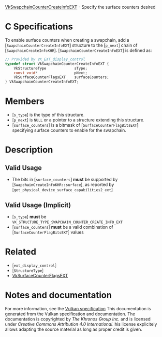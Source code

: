 [VkSwapchainCounterCreateInfoEXT](https://www.khronos.org/registry/vulkan/specs/1.3-extensions/man/html/VkSwapchainCounterCreateInfoEXT.html) - Specify the surface counters desired

# C Specifications
To enable surface counters when creating a swapchain, add a
[`SwapchainCounterCreateInfoEXT`] structure to the [`p_next`] chain of
[`SwapchainCreateInfoKHR`].
[`SwapchainCounterCreateInfoEXT`] is defined as:
```c
// Provided by VK_EXT_display_control
typedef struct VkSwapchainCounterCreateInfoEXT {
    VkStructureType             sType;
    const void*                 pNext;
    VkSurfaceCounterFlagsEXT    surfaceCounters;
} VkSwapchainCounterCreateInfoEXT;
```

# Members
- [`s_type`] is the type of this structure.
- [`p_next`] is `NULL` or a pointer to a structure extending this structure.
- [`surface_counters`] is a bitmask of [`SurfaceCounterFlagBitsEXT`] specifying surface counters to enable for the swapchain.

# Description
## Valid Usage
-    The bits in [`surface_counters`] **must**  be supported by [`SwapchainCreateInfoKHR::surface`], as reported by [`get_physical_device_surface_capabilities2_ext`]

## Valid Usage (Implicit)
-  [`s_type`] **must**  be `VK_STRUCTURE_TYPE_SWAPCHAIN_COUNTER_CREATE_INFO_EXT`
-  [`surface_counters`] **must**  be a valid combination of [`SurfaceCounterFlagBitsEXT`] values

# Related
- [`ext_display_control`]
- [`StructureType`]
- [VkSurfaceCounterFlagsEXT]()

# Notes and documentation
For more information, see the [Vulkan specification](https://www.khronos.org/registry/vulkan/specs/1.3-extensions/html/vkspec.html)
This documentation is generated from the Vulkan specification and documentation.
The documentation is copyrighted by *The Khronos Group Inc.* and is licensed under *Creative Commons Attribution 4.0 International*.
his license explicitely allows adapting the source material as long as proper credit is given.
        